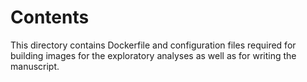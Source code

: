 # Contents

This directory contains Dockerfile and configuration files required for building images for the exploratory analyses as well as for writing the manuscript.